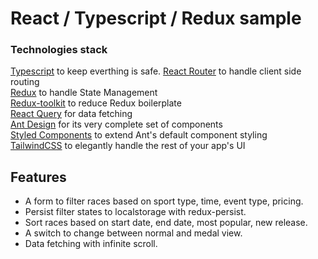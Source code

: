 # React / Typescript / Redux sample

### Technologies stack

[Typescript](https://github.com/microsoft/TypeScript) to keep everthing is safe.
[React Router](https://github.com/ReactTraining/react-router) to handle client side routing  
[Redux](https://github.com/reduxjs/react-redux) to handle State Management  
[Redux-toolkit](https://redux-toolkit.js.org/) to reduce Redux boilerplate  
[React Query](https://github.com/tannerlinsley/react-query) for data fetching  
[Ant Design](https://github.com/ant-design/ant-design) for its very complete set of components  
[Styled Components](https://github.com/styled-components/styled-components) to extend Ant's default component styling  
[TailwindCSS](https://github.com/tailwindcss/tailwindcss) to elegantly handle the rest of your app's UI

## Features

- A form to filter races based on sport type, time, event type, pricing.
- Persist filter states to localstorage with redux-persist.
- Sort races based on start date, end date, most popular, new release.
- A switch to change between normal and medal view.
- Data fetching with infinite scroll.

